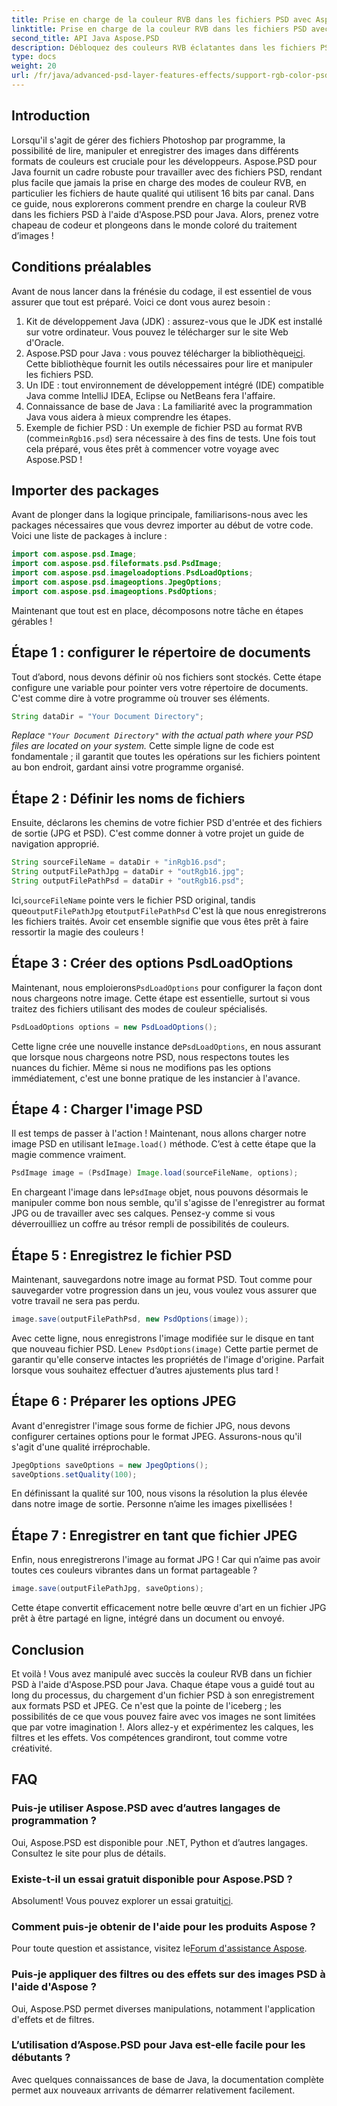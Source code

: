 ```yaml
---
title: Prise en charge de la couleur RVB dans les fichiers PSD avec Aspose.PSD Java
linktitle: Prise en charge de la couleur RVB dans les fichiers PSD avec Aspose.PSD Java
second_title: API Java Aspose.PSD
description: Débloquez des couleurs RVB éclatantes dans les fichiers PSD à l'aide d'Aspose.PSD pour Java ! Suivez notre guide étape par étape pour améliorer et enregistrer vos images sans effort.
type: docs
weight: 20
url: /fr/java/advanced-psd-layer-features-effects/support-rgb-color-psd-files/
---
```

## Introduction
Lorsqu'il s'agit de gérer des fichiers Photoshop par programme, la possibilité de lire, manipuler et enregistrer des images dans différents formats de couleurs est cruciale pour les développeurs. Aspose.PSD pour Java fournit un cadre robuste pour travailler avec des fichiers PSD, rendant plus facile que jamais la prise en charge des modes de couleur RVB, en particulier les fichiers de haute qualité qui utilisent 16 bits par canal. Dans ce guide, nous explorerons comment prendre en charge la couleur RVB dans les fichiers PSD à l'aide d'Aspose.PSD pour Java. Alors, prenez votre chapeau de codeur et plongeons dans le monde coloré du traitement d’images !
## Conditions préalables
Avant de nous lancer dans la frénésie du codage, il est essentiel de vous assurer que tout est préparé. Voici ce dont vous aurez besoin :
1. Kit de développement Java (JDK) : assurez-vous que le JDK est installé sur votre ordinateur. Vous pouvez le télécharger sur le site Web d'Oracle.
2.  Aspose.PSD pour Java : vous pouvez télécharger la bibliothèque[ici](https://releases.aspose.com/psd/java/). Cette bibliothèque fournit les outils nécessaires pour lire et manipuler les fichiers PSD.
3. Un IDE : tout environnement de développement intégré (IDE) compatible Java comme IntelliJ IDEA, Eclipse ou NetBeans fera l'affaire.
4. Connaissance de base de Java : La familiarité avec la programmation Java vous aidera à mieux comprendre les étapes.
5.  Exemple de fichier PSD : Un exemple de fichier PSD au format RVB (comme`inRgb16.psd`) sera nécessaire à des fins de tests.
Une fois tout cela préparé, vous êtes prêt à commencer votre voyage avec Aspose.PSD !
## Importer des packages
Avant de plonger dans la logique principale, familiarisons-nous avec les packages nécessaires que vous devrez importer au début de votre code. Voici une liste de packages à inclure :
```java
import com.aspose.psd.Image;
import com.aspose.psd.fileformats.psd.PsdImage;
import com.aspose.psd.imageloadoptions.PsdLoadOptions;
import com.aspose.psd.imageoptions.JpegOptions;
import com.aspose.psd.imageoptions.PsdOptions;
```
Maintenant que tout est en place, décomposons notre tâche en étapes gérables !
## Étape 1 : configurer le répertoire de documents
Tout d’abord, nous devons définir où nos fichiers sont stockés. Cette étape configure une variable pour pointer vers votre répertoire de documents. C'est comme dire à votre programme où trouver ses éléments.
```java
String dataDir = "Your Document Directory";
```
*Replace `"Your Document Directory"` with the actual path where your PSD files are located on your system.* 
Cette simple ligne de code est fondamentale ; il garantit que toutes les opérations sur les fichiers pointent au bon endroit, gardant ainsi votre programme organisé.
## Étape 2 : Définir les noms de fichiers
Ensuite, déclarons les chemins de votre fichier PSD d'entrée et des fichiers de sortie (JPG et PSD). C'est comme donner à votre projet un guide de navigation approprié.
```java
String sourceFileName = dataDir + "inRgb16.psd";
String outputFilePathJpg = dataDir + "outRgb16.jpg";
String outputFilePathPsd = dataDir + "outRgb16.psd";
```
 Ici,`sourceFileName` pointe vers le fichier PSD original, tandis que`outputFilePathJpg` et`outputFilePathPsd` C'est là que nous enregistrerons les fichiers traités. Avoir cet ensemble signifie que vous êtes prêt à faire ressortir la magie des couleurs !
## Étape 3 : Créer des options PsdLoadOptions
 Maintenant, nous emploierons`PsdLoadOptions` pour configurer la façon dont nous chargeons notre image. Cette étape est essentielle, surtout si vous traitez des fichiers utilisant des modes de couleur spécialisés.
```java
PsdLoadOptions options = new PsdLoadOptions();
```
 Cette ligne crée une nouvelle instance de`PsdLoadOptions`, en nous assurant que lorsque nous chargeons notre PSD, nous respectons toutes les nuances du fichier. Même si nous ne modifions pas les options immédiatement, c'est une bonne pratique de les instancier à l'avance.
## Étape 4 : Charger l'image PSD
Il est temps de passer à l'action ! Maintenant, nous allons charger notre image PSD en utilisant le`Image.load()` méthode. C’est à cette étape que la magie commence vraiment.
```java
PsdImage image = (PsdImage) Image.load(sourceFileName, options);
```
 En chargeant l'image dans le`PsdImage` objet, nous pouvons désormais le manipuler comme bon nous semble, qu'il s'agisse de l'enregistrer au format JPG ou de travailler avec ses calques. Pensez-y comme si vous déverrouilliez un coffre au trésor rempli de possibilités de couleurs.
## Étape 5 : Enregistrez le fichier PSD
Maintenant, sauvegardons notre image au format PSD. Tout comme pour sauvegarder votre progression dans un jeu, vous voulez vous assurer que votre travail ne sera pas perdu.
```java
image.save(outputFilePathPsd, new PsdOptions(image));
```
 Avec cette ligne, nous enregistrons l'image modifiée sur le disque en tant que nouveau fichier PSD. Le`new PsdOptions(image)` Cette partie permet de garantir qu'elle conserve intactes les propriétés de l'image d'origine. Parfait lorsque vous souhaitez effectuer d’autres ajustements plus tard !
## Étape 6 : Préparer les options JPEG
Avant d'enregistrer l'image sous forme de fichier JPG, nous devons configurer certaines options pour le format JPEG. Assurons-nous qu'il s'agit d'une qualité irréprochable.
```java
JpegOptions saveOptions = new JpegOptions();
saveOptions.setQuality(100);
```
En définissant la qualité sur 100, nous visons la résolution la plus élevée dans notre image de sortie. Personne n’aime les images pixellisées ! 
## Étape 7 : Enregistrer en tant que fichier JPEG
Enfin, nous enregistrerons l'image au format JPG ! Car qui n’aime pas avoir toutes ces couleurs vibrantes dans un format partageable ?
```java
image.save(outputFilePathJpg, saveOptions);
```
Cette étape convertit efficacement notre belle œuvre d'art en un fichier JPG prêt à être partagé en ligne, intégré dans un document ou envoyé.
## Conclusion
Et voilà ! Vous avez manipulé avec succès la couleur RVB dans un fichier PSD à l'aide d'Aspose.PSD pour Java. Chaque étape vous a guidé tout au long du processus, du chargement d'un fichier PSD à son enregistrement aux formats PSD et JPEG. Ce n'est que la pointe de l'iceberg ; les possibilités de ce que vous pouvez faire avec vos images ne sont limitées que par votre imagination !.
Alors allez-y et expérimentez les calques, les filtres et les effets. Vos compétences grandiront, tout comme votre créativité.

## FAQ
### Puis-je utiliser Aspose.PSD avec d’autres langages de programmation ?  
Oui, Aspose.PSD est disponible pour .NET, Python et d’autres langages. Consultez le site pour plus de détails.
### Existe-t-il un essai gratuit disponible pour Aspose.PSD ?  
 Absolument! Vous pouvez explorer un essai gratuit[ici](https://releases.aspose.com/).
### Comment puis-je obtenir de l'aide pour les produits Aspose ?  
 Pour toute question et assistance, visitez le[Forum d'assistance Aspose](https://forum.aspose.com/c/psd/34).
### Puis-je appliquer des filtres ou des effets sur des images PSD à l'aide d'Aspose ?  
Oui, Aspose.PSD permet diverses manipulations, notamment l'application d'effets et de filtres.
### L’utilisation d’Aspose.PSD pour Java est-elle facile pour les débutants ?  
Avec quelques connaissances de base de Java, la documentation complète permet aux nouveaux arrivants de démarrer relativement facilement.